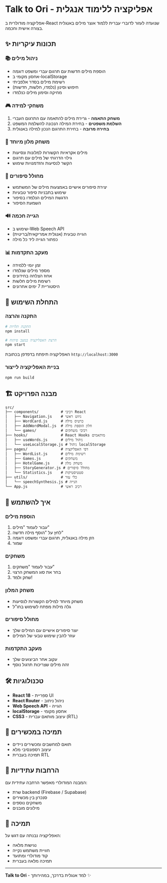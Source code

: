 # Talk to Ori - אפליקציה ללימוד אנגלית

אפליקציה מודולרית ב-React שנועדה לעזור לדוברי עברית ללמוד אוצר מילים באנגלית בצורה אישית וחכמה.

## ✨ תכונות עיקריות

### 📚 ניהול מילים
- הוספת מילים חדשות עם תרגום עברי ומשפט דוגמה
- אחסון מקומי ב-localStorage
- רשימת מילים בסדר אלפביתי
- חיפוש וסינון (נלמדו, חלשות, חדשות)
- מחיקה וסימון מילים כנלמדו

### 🎮 משחקי למידה
1. **משחק התאמה** - גרירת מילים להתאמה עם התרגום העברי
2. **השלמת משפטים** - בחירת המילה הנכונה להשלמת המשפט
3. **בחירה מרובה** - בחירת התרגום הנכון למילה באנגלית

### 🏨 משחק מלון מיוחד
- מילים אקראיות הקשורות למלונות ונסיעות
- גילוי הדרגתי של מילים עם תרגום
- הקשר לנסיעות והזדמנויות שימוש

### 📖 מחולל סיפורים
- יצירת סיפורים אישיים באמצעות מילים של המשתמש
- שימוש בתבניות סיפור טבעיות
- הדגשת המילים הנלמדו בסיפור
- השמעת הסיפור

### 🔊 הגייה חכמה
- שימוש ב-Web Speech API
- הגייה טבעית (אנגלית אמריקאית/בריטית)
- כפתור הגייה ליד כל מילה

### 📊 מעקב התקדמות
- זמן יומי ללמידה
- מספר מילים שנלמדו
- אחוז הצלחה בחידונים
- רשימת מילים חלשות
- היסטוריית 7 ימים אחרונים

## 🚀 התחלת השימוש

### התקנה והרצה

```bash
# התקנת תלויות
npm install

# הרצת האפליקציה במצב פיתוח
npm start
```

האפליקציה תיפתח בדפדפן בכתובת `http://localhost:3000`

### בניית האפליקציה לייצור

```bash
npm run build
```

## 🏗️ מבנה הפרויקט

```
src/
├── components/          # רכיבי React
│   ├── Navigation.js    # ניווט ראשי
│   ├── WordCard.js      # כרטיס מילה
│   ├── AddWordModal.js  # חלון הוספת מילה
│   └── games/           # רכיבי משחקים
├── hooks/               # React Hooks מותאמים
│   ├── useWords.js      # ניהול מילים
│   └── useLocalStorage.js # ניהול localStorage
├── pages/               # דפי האפליקציה
│   ├── WordList.js      # רשימת מילים
│   ├── Games.js         # משחקים
│   ├── HotelGame.js     # משחק מלון
│   ├── StoryGenerator.js # מחולל סיפורים
│   └── Statistics.js    # סטטיסטיקות
├── utils/               # כלי עזר
│   └── speechSynthesis.js # הגייה
└── App.js               # רכיב ראשי
```

## 🎯 איך להשתמש

### הוספת מילים
1. עבור לעמוד "מילים"
2. לחץ על "הוסף מילה חדשה"
3. הזן מילה באנגלית, תרגום עברי ומשפט דוגמה
4. שמור

### משחקים
1. עבור לעמוד "משחקים"
2. בחר את סוג המשחק הרצוי
3. שחק ולמד!

### משחק המלון
- משחק מיוחד למילים הקשורות לנסיעות
- גלה מילות מפתח לשימוש בחו"ל

### מחולל סיפורים
- יוצר סיפורים אישיים עם המילים שלך
- עוזר להבין שימוש טבעי של המילים

### מעקב התקדמות
- עקוב אחר הביצועים שלך
- זהה מילים שצריכות תרגול נוסף

## 🛠️ טכנולוגיות

- **React 18** - ספריית UI
- **React Router** - ניהול ניתוב
- **Web Speech API** - הגייה
- **localStorage** - אחסון מקומי
- **CSS3** - עיצוב מותאם עברית (RTL)

## 📱 תמיכה במכשירים

- תואם למחשבים ומכשירים ניידים
- עיצוב רספונסיבי מלא
- תמיכה בעברית RTL

## 🔮 הרחבות עתידיות

המבנה המודולרי מאפשר הרחבה עתידית עם:
- שרת backend (Firebase / Supabase)
- סנכרון בין מכשירים
- משחקים נוספים
- מילונים מובנים

## 🤝 תמיכה

האפליקציה נבנתה עם דגש על:
- נגישות מלאה
- חוויית משתמש נקייה
- קוד מודולרי ומתועד
- תמיכה מלאה בעברית

---

**Talk to Ori** - למד אנגלית בדרכך, במהירותך ✨